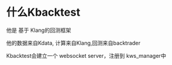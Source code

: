 # 什么Kbacktest

他是 基于 Klang的回测框架

他的数据来自Kdata, 计算来自Klang,回测来自backtrader

Kbacktest会建立一个 websocket server，注册到 kws_manager中
 
 
